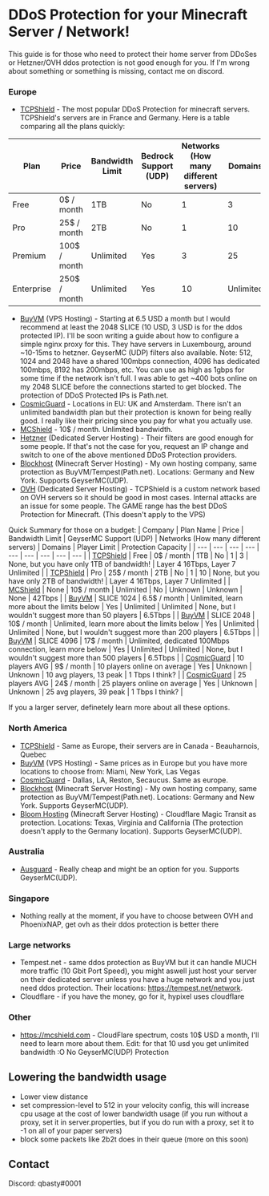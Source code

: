 # DDoS Protection for your Minecraft Server / Network!

This guide is for those who need to protect their home server from DDoSes or Hetzner/OVH ddos protection is not good enough for you. If I'm wrong about something or something is missing, contact me on discord.

### Europe
- [TCPShield](https://tcpshield.com) - The most popular DDoS Protection for minecraft servers. TCPShield's servers are in France and Germany. Here is a table comparing all the plans quickly: 

| Plan  | Price  | Bandwidth Limit  | Bedrock Support (UDP)  | Networks (How many different servers)  | Domains  |
| --- | --- | --- | --- | --- | --- |
| Free  | 0$ / month  | 1TB  | No  | 1  | 3  |
| Pro  | 25$ / month  | 2TB  | No  | 1  | 10  |
| Premium  | 100$ / month  | Unlimited  | Yes  | 3  | 25  |
| Enterprise  | 250$ / month  | Unlimited  | Yes  | 10  | Unlimited  |
- [BuyVM](https://buyvm.net) (VPS Hosting) - Starting at 6.5 USD a month but I would recommend at least the 2048 SLICE (10 USD, 3 USD is for the ddos protected IP). I'll be soon writing a guide about how to configure a simple nginx proxy for this. They have servers in Luxembourg, around ~10-15ms to hetzner. GeyserMC (UDP) filters also available. Note: 512, 1024 and 2048 have a shared 100mbps connection, 4096 has dedicated 100mbps, 8192 has 200mbps, etc. You can use as high as 1gbps for some time if the network isn't full. I was able to get ~400 bots online on my 2048 SLICE before the connections started to get blocked. The protection of DDoS Protected IPs is Path.net.
- [CosmicGuard](https://cosmicguard.com) - Locations in EU: UK and Amsterdam. There isn't an unlimited bandwidth plan but their protection is known for being really good. I really like their pricing since you pay for what you actually use.
- [MCShield](https://mcshield.com) - 10$ / month. Unlimited bandwidth. 
- [Hetzner](https://hetzner.com) (Dedicated Server Hosting) - Their filters are good enough for some people. If that's not the case for you, request an IP change and switch to one of the above mentioned DDoS Protection providers.
- [Blockhost](https://blockhost.net) (Minecraft Server Hosting) - My own hosting company, same protection as BuyVM/Tempest(Path.net). Locations: Germany and New York. Supports GeyserMC(UDP).
- [OVH](https://www.ovhcloud.com/en/) (Dedicated Server Hosting) - TCPShield is a custom network based on OVH servers so it should be good in most cases. Internal attacks are an issue for some people. The GAME range has the best DDoS Protection for Minecraft. (This doesn't apply to the VPS)

Quick Summary for those on a budget:
| Company | Plan Name | Price | Bandwidth Limit | GeyserMC Support (UDP) | Networks (How many different servers) | Domains | Player Limit | Protection Capacity |
| --- | --- | --- | --- | --- | --- | --- | --- | --- |
| [TCPShield](https://tcpshield.com) | Free | 0$ / month | 1TB | No | 1 | 3 | None, but you have only 1TB of bandwidth! | Layer 4 16Tbps, Layer 7 Unlimited |
| [TCPShield](https://tcpshield.com) | Pro | 25$ / month | 2TB | No | 1 | 10 | None, but you have only 2TB of bandwidth! | Layer 4 16Tbps, Layer 7 Unlimited |
| [MCShield](https://mcshield.com) | None | 10$ / month | Unlimited | No | Unknown | Unknown | None | 42Tbps |
| [BuyVM](https://buyvm.net) | SLICE 1024 | 6.5$ / month | Unlimited, learn more about the limits below | Yes | Unlimited | Unlimited | None, but I wouldn't suggest more than 50 players | 6.5Tbps |
| [BuyVM](https://buyvm.net) | SLICE 2048 | 10$ / month | Unlimited, learn more about the limits below | Yes | Unlimited | Unlimited | None, but I wouldn't suggest more than 200 players | 6.5Tbps |
| [BuyVM](https://buyvm.net) | SLICE 4096 | 17$ / month | Unlimited, dedicated 100Mbps connection, learn more below | Yes | Unlimited | Unlimited | None, but I wouldn't suggest more than 500 players | 6.5Tbps |
| [CosmicGuard](https://cosmicguard.com) | 10 players AVG | 9$ / month | 10 players online on average | Yes | Unknown | Unknown | 10 avg players, 13 peak | 1 Tbps I think? |
| [CosmicGuard](https://cosmicguard.com) | 25 players AVG | 24$ / month | 25 players online on average | Yes | Unknown | Unknown | 25 avg players, 39 peak | 1 Tbps I think? |

If you a larger server, definetely learn more about all these options.

### North America
- [TCPShield](https://tcpshield.com) - Same as Europe, their servers are in Canada - Beauharnois, Quebec
- [BuyVM](https://buyvm.net) (VPS Hosting) - Same prices as in Europe but you have more locations to choose from: Miami, New York, Las Vegas
- [CosmicGuard](https://cosmicguard.com) - Dallas, LA, Reston, Secaucus. Same as europe.
- [Blockhost](https://blockhost.net) (Minecraft Server Hosting) - My own hosting company, same protection as BuyVM/Tempest(Path.net). Locations: Germany and New York. Supports GeyserMC(UDP).
- [Bloom Hosting](https://bloom.host) (Minecraft Server Hosting) - Cloudflare Magic Transit as protection. Locations: Texas, Virginia and California (The protection doesn't apply to the Germany location). Supports GeyserMC(UDP).

### Australia
- [Ausguard](https://discord.gg/TQwezt4Sq5) - Really cheap and might be an option for you. Supports GeyserMC(UDP).

### Singapore
- Nothing really at the moment, if you have to choose between OVH and PhoenixNAP, get ovh as their ddos protection is better there

### Large networks
- Tempest.net - same ddos protection as BuyVM but it can handle MUCH more traffic (10 Gbit Port Speed), you might aswell just host your server on their dedicated server unless you have a huge network and you just need ddos protection. Their locations: https://tempest.net/network.
- Cloudflare - if you have the money, go for it, hypixel uses cloudflare

### Other
- https://mcshield.com - CloudFlare spectrum, costs 10$ USD a month, I'll need to learn more about them. Edit: for that 10 usd you get unlimited bandwidth :O No GeyserMC(UDP) Protection

## Lowering the bandwidth usage
- Lower view distance
- set compression-level to 512 in your velocity config, this will increase cpu usage at the cost of lower bandwidth usage (if you run without a proxy, set it in server.properties, but if you do run with a proxy, set it to -1 on all of your paper servers)
- block some packets like 2b2t does in their queue (more on this soon)


## Contact
Discord: qbasty#0001
